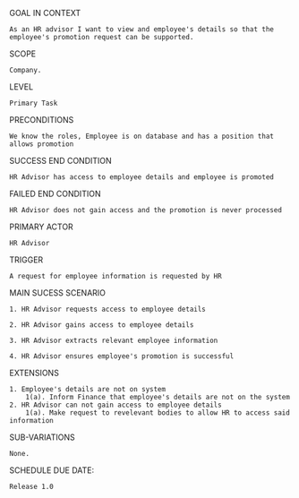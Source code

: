 GOAL IN CONTEXT

	As an HR advisor I want to view and employee's details so that the employee's promotion request can be supported.

SCOPE

	Company.


LEVEL

	Primary Task


PRECONDITIONS

	We know the roles, Employee is on database and has a position that allows promotion


SUCCESS END CONDITION

	HR Advisor has access to employee details and employee is promoted


FAILED END CONDITION

	HR Advisor does not gain access and the promotion is never processed


PRIMARY ACTOR

	HR Advisor


TRIGGER

	A request for employee information is requested by HR


MAIN SUCESS SCENARIO

	1. HR Advisor requests access to employee details

	2. HR Advisor gains access to employee details

	3. HR Advisor extracts relevant employee information 

	4. HR Advisor ensures employee's promotion is successful


EXTENSIONS

	1. Employee's details are not on system
		1(a). Inform Finance that employee's details are not on the system
	2. HR Advisor can not gain access to employee details
		1(a). Make request to revelevant bodies to allow HR to access said information
	
SUB-VARIATIONS 

	None.



SCHEDULE DUE DATE: 

	Release 1.0
